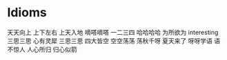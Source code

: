 # Idioms
天天向上
上下左右
上天入地
嘀嗒嘀嗒
一二三四
哈哈哈哈
为所欲为
interesting
三思三思
心有灵犀
三思三思
四大皆空
空空荡荡
荡秋千呀
夏天来了
呀呀学语
语不惊人
人心所归
归心似箭
